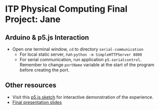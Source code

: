 # ITP Physical Computing Final Project: Jane

## Arduino & p5.js Interaction

- Open one terminal window, `cd` to directory `serial-communication`
  - For local static server, run `python -m SimpleHTTPServer 8000`
  - For serial communication, run application `p5.serialcontrol`. Remember to change `portName` variable at the start of the program before creating the port.

## Other resources

- Visit this [p5.js sketch](https://editor.p5js.org/ada10086/full/HyQ0lEOyE) for interactive demonstration of the experience.
- [Final presentation slides](https://docs.google.com/presentation/d/1NUhVqIjN8frLThrNqrMOC1WQF5T_T9zankTRgBjjRLY/edit?usp=sharing)

